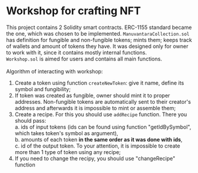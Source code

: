 # Workshop for crafting NFT

This project contains 2 Solidity smart contracts. ERC-1155 standard became the one, which was chosen to be implemented.
`ManuvantaraCollection.sol` has definition for fungible and non-fungible tokens; mints them; keeps track of wallets and amount of tokens they have. It was designed only for owner to work with it, since it contains mostly internal functions.<br />
`Workshop.sol` is aimed for users and contains all main functions.
<br />
<br />
Algorithm of interacting with workshop:

1. Create a token using function `createNewToken`: give it name, define its symbol and fungibility;<br />
2. If token was created as fungible, owner should mint it to proper addresses. Non-fungible tokens are automatically sent to their creator's address and afterwards it is impossible to mint or assemble them;<br />
3. Create a recipe. For this you should use `addRecipe` function. There you should pass:<br/>
   a. ids of input tokens (ids can be found using function "getIdBySymbol", which takes token's symbol as argument),<br />
   b. amounts of each token **in the same order as it was done with ids**,<br />
   c. id of the output token. To your attention, it is impossible to create more than 1 type of token using any recipe;<br />
4. If you need to change the recipy, you should use "changeRecipe" function
